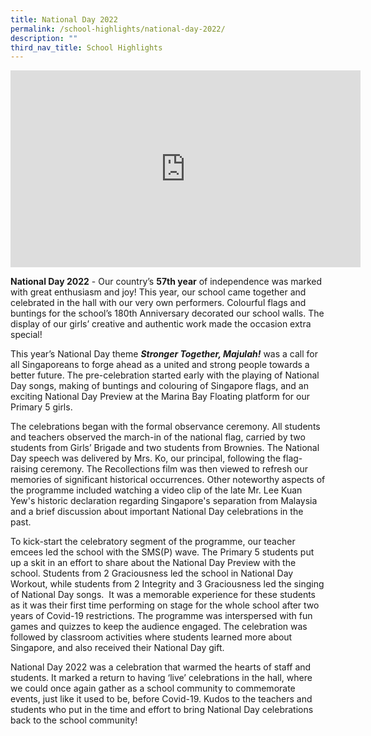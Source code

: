 ```yaml
---
title: National Day 2022
permalink: /school-highlights/national-day-2022/
description: ""
third_nav_title: School Highlights
---
```

<iframe width="560" height="315" src="https://www.youtube.com/embed/I2iQRbuM0IM" title="YouTube video player" frameborder="0" allow="accelerometer; autoplay; clipboard-write; encrypted-media; gyroscope; picture-in-picture; web-share" allowfullscreen></iframe>

**National Day 2022** \- Our country’s **57th year** of independence was marked with great enthusiasm and joy! This year, our school came together and celebrated in the hall with our very own performers. Colourful flags and buntings for the school’s 180th Anniversary decorated our school walls. The display of our girls’ creative and authentic work made the occasion extra special!

This year’s National Day theme **_Stronger Together, Majulah!_** was a call for all Singaporeans to forge ahead as a united and strong people towards a better future. The pre-celebration started early with the playing of National Day songs, making of buntings and colouring of Singapore flags, and an exciting National Day Preview at the Marina Bay Floating platform for our Primary 5 girls.

The celebrations began with the formal observance ceremony. All students and teachers observed the march-in of the national flag, carried by two students from Girls’ Brigade and two students from Brownies. The National Day speech was delivered by Mrs. Ko, our principal, following the flag-raising ceremony. The Recollections film was then viewed to refresh our memories of significant historical occurrences. Other noteworthy aspects of the programme included watching a video clip of the late Mr. Lee Kuan Yew's historic declaration regarding Singapore's separation from Malaysia and a brief discussion about important National Day celebrations in the past.

To kick-start the celebratory segment of the programme, our teacher emcees led the school with the SMS(P) wave. The Primary 5 students put up a skit in an effort to share about the National Day Preview with the school. Students from 2 Graciousness led the school in National Day Workout, while students from 2 Integrity and 3 Graciousness led the singing of National Day songs.  It was a memorable experience for these students as it was their first time performing on stage for the whole school after two years of Covid-19 restrictions. The programme was interspersed with fun games and quizzes to keep the audience engaged. The celebration was followed by classroom activities where students learned more about Singapore, and also received their National Day gift.

National Day 2022 was a celebration that warmed the hearts of staff and students. It marked a return to having ‘live’ celebrations in the hall, where we could once again gather as a school community to commemorate events, just like it used to be, before Covid-19. Kudos to the teachers and students who put in the time and effort to bring National Day celebrations back to the school community!